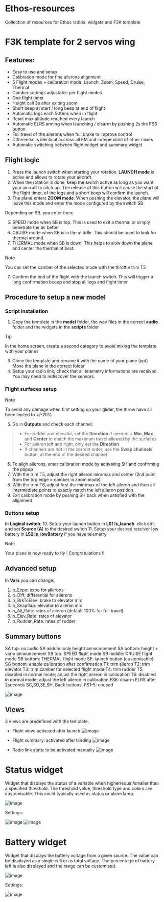 # Ethos-resources
Collection of resources for Ethos radios: widgets and F3K template

# F3K template for 2 servos wing
## Features:
* Easy to use and setup
* Calibration mode for fine ailerons alignment
* 5 Flight modes + calibration mode: Launch, Zoom, Speed, Cruise, Thermal
* Camber settings adjustable per flight modes
* One flight timer
* Height call 3s after exiting zoom 
* Short beep at start / long beep at end of flight
* Automatic logs each 500ms when in flight
* Reset max altitude reached every launch
* Automatic ELRS arming when launching / disarm by pushing 2s the FS6 button
* Full travel of the ailerons when full brake to improve control 
* Differential is identical accross all FM and independant of other mixes
* Automatic switching between flight widget and summary widget

## Flight logic
1. Press the launch switch when starting your rotation. __LAUNCH mode__ is active and allows to rotate your aircraft. 
2. When the rotation is done, keep the switch active as long as you want your aircraft to pitch up. The release of this button will cause the start of the flight timer, of the logs and a short beep will confirm the launch.
3. The plane enters __ZOOM mode__. When pushing the elevator, the plane will leave this mode and enter the mode configured by the switch SB

Depending on SB, you enter then:

5. SPEED mode when SB is top. This is used to exit a thermal or simply penetrate the air better
6. CRUISE mode when SB is in the middle. This should be used to look for thermal around.
7. THERMAL mode when SB is down. This helps to slow down the plane and center the thermal at best.
> [!NOTE]
> You can set the camber of the selected mode with the throttle trim T3
7. Confirm the end of the flight with the launch switch. This will trigger a long confirmation beeep and stop all logs and flight timer

## Procedure to setup a new model
### Script installation
1. Copy the template in the __model__ folder, the wav files in the correct __audio__ folder and the widgets in the __scripts__ folder
> [!TIP]
> In the home screen, create a second category to avoid mixing the template with your planes
3. Clone the template and rename it with the name of your plane
(opt) Move the plane in the correct folder
4. Setup your radio link; check that all telemetry informations are received. You may need to rediscover the sensors.

### Flight surfaces setup
> [!NOTE]
> To avoid any damage when first setting up your glider, the throw have all been limited to +/-20%

5. Go in **Outputs** and check each channel:
> * For rudder and elevator, set the __Direction__ if needed + __Min__, __Max__ and __Center__ to match the maximum travel allowed by the surfaces
> * For aileron left and right, only set the __Direction__
> * If channels are not in the correct order, use the __Swap channels__ button, at the end of the desired channel
6. To aligh ailerons, enter calibration mode by activating SH and confirming the popup
7. With the trim T5, adjust the right aileron min/max and center (2nd point from the top edge = camber in zoom mode)
8. With the trim T6, adjust first the min/max of the left aileron and then all intermediate points to exactly match the left aileron position.
9. Exit calibration mode by pushing SH back when satisfied with the alignment

### Buttons setup
In __Logical switch__:
10. Setup your launch button in __LS1 ls_launch__: click edit and set __Source (A)__ to the desired switch
11. Setup your desired receiver low battery in __LS2 ls_lowBattery__ if you have telemetry

> [!NOTE]
> Your plane is now ready to fly ! Congratulations !!

## Advanced setup
In __Vars__ you can change:
1. p_Expo: expo for ailerons
2. p_Diff: differential for ailerons
3. p_BrkToElev: brake to elevator mix
4. p_Snapflap: elevator to aileron mix
5. p_Ail_Rate: rates of aileron (default 100% for full travel)
6. p_Elev_Rate: rates of elevator
7. p_Rudder_Rate: rates of rudder

## Summary buttons
SA top: no audio
SA middle: only height announcement
SA bottom: height + vario announcement
SB top: SPEED flight mode
SB middle: CRUISE flight mode
SB bottom: THERMAL flight mode
SF: launch button (customisable)
SG bottom: enable calibration after confirmation
T1: trim aileron
T2: trim elevator
T3: trim camber for selected flight mode
T4: trim rudder
T5: disabled in normal mode; adjust the right aileron in calibration
T6: disabled in normal mode; adjust the left aileron in calibration
FS6: disarm ELRS after 2seconds
SC,SD,SE,SH, Back buttons, FS1-5: unused

![image](https://github.com/user-attachments/assets/0c4bf2df-b8d9-4c1f-8c39-583ae0c0cb15)

## Views
3 views are predefined with the template.
* Flight view: activated after launch
![image](https://github.com/user-attachments/assets/552cc1a4-94ab-4fe7-85a7-cfdd4b911459)

* Flight summary: activated after landing
![image](https://github.com/user-attachments/assets/d2e39063-f080-457d-9aa4-766b77104870)

* Radio link stats: to be activated manually
![image](https://github.com/user-attachments/assets/d1691aee-3a3c-447f-bbdb-a308330deead)





# Status widget
 
Widget that displays the status of a variable when higher/equal/smaller than a specified threshold.
The threshold value, threshold type and colors are customisable.
This could typically used as status or alarm lamp.

![image](https://github.com/user-attachments/assets/fc0b9ae6-b51d-4519-882c-3828750a4c2c)


Settings:

![image](https://github.com/user-attachments/assets/1d320d77-bdc7-4ccd-98d2-cd484a9d39ae)
![image](https://github.com/user-attachments/assets/88de0b1d-2acb-429a-b036-78ae3ce507d4)



# Battery widget
 
Widget that displays the battery voltage from a given source.
The value can be displayed as a single cell or as total voltage.
The percentage of battery left is also displayed and the range can be customised.

![image](https://github.com/user-attachments/assets/d9b9fa36-1d48-40e7-a304-f78a7e85206d)


Settings:

![image](https://github.com/user-attachments/assets/5958b519-0624-4d95-9fce-96180ecbbbd9)

